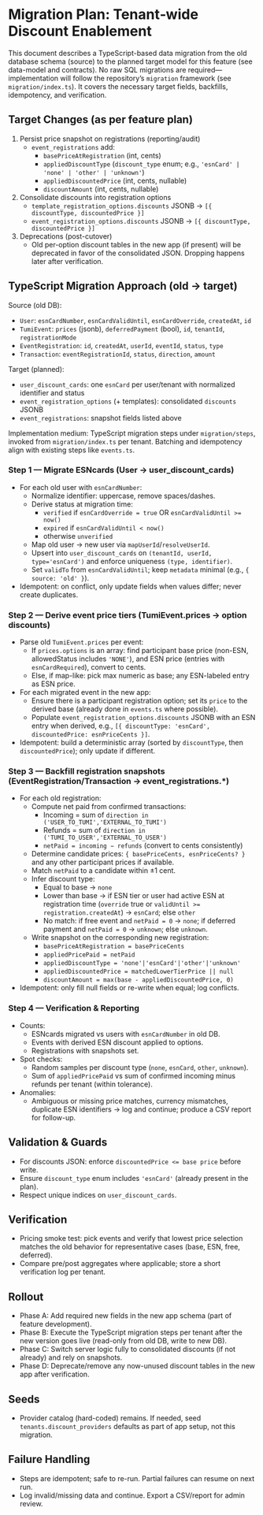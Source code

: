 # Migration Plan: Tenant‑wide Discount Enablement

This document describes a TypeScript-based data migration from the old database schema (source) to the planned target model for this feature (see data-model and contracts). No raw SQL migrations are required—implementation will follow the repository’s `migration` framework (see `migration/index.ts`). It covers the necessary target fields, backfills, idempotency, and verification.

## Target Changes (as per feature plan)
1) Persist price snapshot on registrations (reporting/audit)
   - `event_registrations` add:
     - `basePriceAtRegistration` (int, cents)
     - `appliedDiscountType` (`discount_type` enum; e.g., `'esnCard' | 'none' | 'other' | 'unknown'`)
     - `appliedDiscountedPrice` (int, cents, nullable)
     - `discountAmount` (int, cents, nullable)
2) Consolidate discounts into registration options
   - `template_registration_options.discounts` JSONB → `[{ discountType, discountedPrice }]`
   - `event_registration_options.discounts` JSONB → `[{ discountType, discountedPrice }]`
3) Deprecations (post-cutover)
   - Old per-option discount tables in the new app (if present) will be deprecated in favor of the consolidated JSON. Dropping happens later after verification.

## TypeScript Migration Approach (old → target)

Source (old DB):
- `User`: `esnCardNumber`, `esnCardValidUntil`, `esnCardOverride`, `createdAt`, `id`
- `TumiEvent`: `prices` (jsonb), `deferredPayment` (bool), `id`, `tenantId`, `registrationMode`
- `EventRegistration`: `id`, `createdAt`, `userId`, `eventId`, `status`, `type`
- `Transaction`: `eventRegistrationId`, `status`, `direction`, `amount`

Target (planned):
- `user_discount_cards`: one `esnCard` per user/tenant with normalized identifier and status
- `event_registration_options` (+ templates): consolidated `discounts` JSONB
- `event_registrations`: snapshot fields listed above

Implementation medium: TypeScript migration steps under `migration/steps`, invoked from `migration/index.ts` per tenant. Batching and idempotency align with existing steps like `events.ts`.

### Step 1 — Migrate ESNcards (User → user_discount_cards)
- For each old user with `esnCardNumber`:
   - Normalize identifier: uppercase, remove spaces/dashes.
   - Derive status at migration time:
      - `verified` if `esnCardOverride = true` OR `esnCardValidUntil >= now()`
      - `expired` if `esnCardValidUntil < now()`
      - otherwise `unverified`
   - Map old user → new user via `mapUserId`/`resolveUserId`.
   - Upsert into `user_discount_cards` on `(tenantId, userId, type='esnCard')` and enforce uniqueness `(type, identifier)`.
   - Set `validTo` from `esnCardValidUntil`; keep `metadata` minimal (e.g., `{ source: 'old' }`).
- Idempotent: on conflict, only update fields when values differ; never create duplicates.

### Step 2 — Derive event price tiers (TumiEvent.prices → option discounts)
- Parse old `TumiEvent.prices` per event:
   - If `prices.options` is an array: find participant base price (non-ESN, allowedStatus includes `'NONE'`), and ESN price (entries with `esnCardRequired`), convert to cents.
   - Else, if map-like: pick max numeric as base; any ESN-labeled entry as ESN price.
- For each migrated event in the new app:
   - Ensure there is a participant registration option; set its `price` to the derived base (already done in `events.ts` where possible).
   - Populate `event_registration_options.discounts` JSONB with an ESN entry when derived, e.g., `[{ discountType: 'esnCard', discountedPrice: esnPriceCents }]`.
- Idempotent: build a deterministic array (sorted by `discountType`, then `discountedPrice`); only update if different.

### Step 3 — Backfill registration snapshots (EventRegistration/Transaction → event_registrations.*)
- For each old registration:
   - Compute net paid from confirmed transactions:
      - Incoming = sum of `direction in ('USER_TO_TUMI','EXTERNAL_TO_TUMI')`
      - Refunds = sum of `direction in ('TUMI_TO_USER','EXTERNAL_TO_USER')`
      - `netPaid = incoming − refunds` (convert to cents consistently)
   - Determine candidate prices: `{ basePriceCents, esnPriceCents? }` and any other participant prices if available.
   - Match `netPaid` to a candidate within ±1 cent.
   - Infer discount type:
      - Equal to base → `none`
      - Lower than base → if ESN tier or user had active ESN at registration time (`override` true or `validUntil >= registration.createdAt`) → `esnCard`; else `other`
      - No match: if free event and `netPaid = 0` → `none`; if deferred payment and `netPaid = 0` → `unknown`; else `unknown`.
   - Write snapshot on the corresponding new registration:
      - `basePriceAtRegistration = basePriceCents`
      - `appliedPricePaid = netPaid`
      - `appliedDiscountType = 'none'|'esnCard'|'other'|'unknown'`
      - `appliedDiscountedPrice = matchedLowerTierPrice || null`
      - `discountAmount = max(base - appliedDiscountedPrice, 0)`
- Idempotent: only fill null fields or re-write when equal; log conflicts.

### Step 4 — Verification & Reporting
- Counts:
   - ESNcards migrated vs users with `esnCardNumber` in old DB.
   - Events with derived ESN discount applied to options.
   - Registrations with snapshots set.
- Spot checks:
   - Random samples per discount type (`none`, `esnCard`, `other`, `unknown`).
   - Sum of `appliedPricePaid` vs sum of confirmed incoming minus refunds per tenant (within tolerance).
- Anomalies:
   - Ambiguous or missing price matches, currency mismatches, duplicate ESN identifiers → log and continue; produce a CSV report for follow-up.

## Validation & Guards
- For discounts JSON: enforce `discountedPrice <= base price` before write.
- Ensure `discount_type` enum includes `'esnCard'` (already present in the plan).
- Respect unique indices on `user_discount_cards`.

## Verification
- Pricing smoke test: pick events and verify that lowest price selection matches the old behavior for representative cases (base, ESN, free, deferred).
- Compare pre/post aggregates where applicable; store a short verification log per tenant.

## Rollout
- Phase A: Add required new fields in the new app schema (part of feature development).
- Phase B: Execute the TypeScript migration steps per tenant after the new version goes live (read-only from old DB, write to new DB).
- Phase C: Switch server logic fully to consolidated discounts (if not already) and rely on snapshots.
- Phase D: Deprecate/remove any now-unused discount tables in the new app after verification.

## Seeds
- Provider catalog (hard-coded) remains. If needed, seed `tenants.discount_providers` defaults as part of app setup, not this migration.

## Failure Handling
- Steps are idempotent; safe to re-run. Partial failures can resume on next run.
- Log invalid/missing data and continue. Export a CSV/report for admin review.
